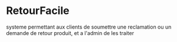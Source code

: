 # RetourFacile
systeme permettant aux clients de soumettre une reclamation ou un demande de retour produit, et a l'admin de les traiter
